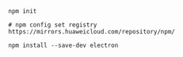 
```shell
npm init
```


```shell
# npm config set registry https://mirrors.huaweicloud.com/repository/npm/

npm install --save-dev electron
```

```

```